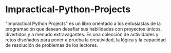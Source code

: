 # Impractical-Python-Projects
"Impractical Python Projects" es un libro orientado a los entusiastas de la programación que desean desafiar sus habilidades con proyectos únicos, divertidos y a menudo extravagantes. Es una colección de actividades y retos diseñados para poner a prueba la creatividad, la lógica y la capacidad de resolución de problemas de los lectores.
